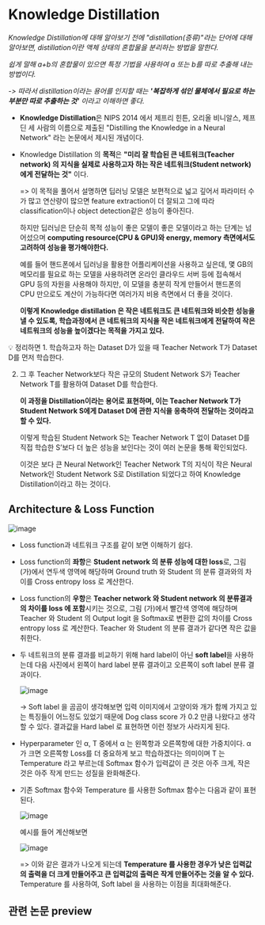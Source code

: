 # Knowledge Distillation # 

  *Knowledge Distillation에 대해 알아보기 전에 "distillation(증류)"라는 단어에 대해 알아보면, distillation이란 액체 상태의 혼합물을 분리하는 방법을 말한다.*

  *쉽게 말해 a+b의 혼합물이 있으면 특정 기법을 사용하여 a 또는 b를 따로 추출해 내는 방법이다.*

  *-> 따라서 distillation이라는 용어를 인지할 때는 **'복잡하게 섞인 물체에서 필요로 하는 부분만 따로 추출하는 것'** 이라고 이해하면 좋다.*

- **Knowledge Distillation**은 NIPS 2014 에서 제프리 힌튼, 오리올 비니알스, 제프 딘 세 사람의 이름으로 제출된 "Distilling the Knowledge in a Neural Network" 라는 논문에서 제시된 개념이다.

- Knowledge Distillation 의 **목적**은 **"미리 잘 학습된 큰 네트워크(Teacher network) 의 지식을 실제로 사용하고자 하는 작은 네트워크(Student network) 에게 전달하는 것"** 이다.
  
  => 이 목적을 풀어서 설명하면 딥러닝 모델은 보편적으로 넓고 깊어서 파라미터 수가 많고 연산량이 많으면 feature extraction이 더 잘되고 그에 따라 classification이나 object detection같은 성능이 좋아진다. 
  
    하지만 딥러닝은 단순히 목적 성능이 좋은 모델이 좋은 모델이라고 하는 단계는 넘어섰으며 **computing resource(CPU & GPU)와 energy, memory 측면에서도 고려하여 성능을 평가해야한다.**
  
    예를 들어 핸드폰에서 딥러닝을 활용한 어플리케이션을 사용하고 싶은데, 몇 GB의 메모리를 필요로 하는 모델을 사용하려면 온라인 클라우드 서버 등에 접속해서 GPU 등의 자원을 사용해야 하지만, 이 모델을 충분히 작게 만들어서 핸드폰의 CPU 만으로도 계산이 가능하다면 여러가지 비용 측면에서 더 좋을 것이다.
 	
    **이렇게 Knowledge distillation 은 작은 네트워크도 큰 네트워크와 비슷한 성능을 낼 수 있도록, 학습과정에서 큰 네트워크의 지식을 작은 네트워크에게 전달하여 작은 네트워크의 성능을 높이겠다는 목적을 가지고 있다.**
     	
:bulb:   정리하면 1. 학습하고자 하는 Dataset D가 있을 때 Teacher Network T가 Dataset D를 먼저 학습한다. 

2) 그 후 Teacher Network보다 작은 규모의 Student Network S가 Teacher Network T를 활용하여 Dataset D를 학습한다. 

   **이 과정을 Distillation이라는 용어로 표현하며, 이는 Teacher Network T가 Student Network S에게 Dataset D에 관한 지식을 응축하여 전달하는 것이라고 할 수 있다.** 

   이렇게 학습된 Student Network S는 Teacher Network T 없이 Dataset D를 직접 학습한 S’보다 더 높은 성능을 보인다는 것이 여러 논문을 통해 확인되었다. 

   이것은 보다 큰 Neural Network인 Teacher Network T의 지식이 작은 Neural Network인 Student Network S로 Distillation 되었다고 하여 Knowledge Distillation이라고 하는 것이다.
   
## Architecture & Loss Function ##

![image](https://user-images.githubusercontent.com/66320010/117393863-fe515980-af2f-11eb-9ed7-aec205b49a3b.png)

- Loss function과 네트워크 구조를 같이 보면 이해하기 쉽다.

- Loss function의 **좌항**은 **Student network 의 분류 성능에 대한 loss**로, 그림 (가)에서 연두색 영역에 해당하며 Ground truth 와 Student 의 분류 결과와의 차이를 Cross entropy loss 로 계산한다. 

- Loss function의 **우항**은 **Teacher network 와 Student network 의 분류결과의 차이를 loss 에 포함**시키는 것으로, 그림 (가)에서 빨간색 영역에 해당하며 Teacher 와 Student 의 Output logit 을 Softmax로 변환한 값의 차이를 Cross entropy loss 로 계산한다. Teacher 와 Student 의 분류 결과가 같다면 작은 값을 취한다.

- 두 네트워크의 분류 결과를 비교하기 위해 hard label이 아닌 **soft label**을 사용하는데 다음 사진에서 왼쪽이 hard label 분류 결과이고 오른쪽이 soft label 분류 결과이다.

  ![image](https://user-images.githubusercontent.com/66320010/117395165-6a34c180-af32-11eb-91ac-0b7b38628ffe.png)
	
  ->  Soft label 을 곰곰이 생각해보면 입력 이미지에서 고양이와 개가 함께 가지고 있는 특징들이 어느정도 있었기 때문에 Dog class score 가 0.2 만큼 나왔다고 생각할 수 있다. 결과값을 Hard label 로 표현하면 이런 정보가 사라지게 된다.

- Hyperparameter 인 α, T 중에서 α 는 왼쪽항과 오른쪽항에 대한 가중치이다. α 가 크면 오른쪽항 Loss를 더 중요하게 보고 학습하겠다는 의미이며 T 는 Temperature 라고 부르는데 Softmax 함수가 입력값이 큰 것은 아주 크게, 작은 것은 아주 작게 만드는 성질을 완화해준다.

- 기존 Softmax 함수와 Temperature 를 사용한 Softmax 함수는 다음과 같이 표현된다.
  
  ![image](https://user-images.githubusercontent.com/66320010/117395678-5ccc0700-af33-11eb-8f84-52089630a0a1.png)
  
  예시를 들어 계산해보면 
  
  ![image](https://user-images.githubusercontent.com/66320010/117395720-73725e00-af33-11eb-931f-b3c3810e2de7.png)

  => 이와 같은 결과가 나오게 되는데 **Temperature 를 사용한 경우가 낮은 입력값의 출력을 더 크게 만들어주고 큰 입력값의 출력은 작게 만들어주는 것을 알 수 있다.** Temperature 를 사용하여, Soft label 을 사용하는 이점을 최대화해준다.

## 관련 논문 preview ##
    
    
    
    
    
    
    
    
    
    
    
    
    
    
    
    
    
    
    
    
    
    
    
    
    
    
